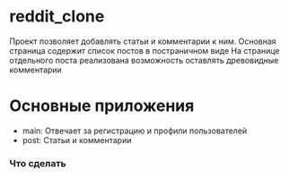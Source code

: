# reddit_clone

Проект позволяет добавлять статьи и комментарии к ним.
Основная страница содержит список постов в постраничном виде
На странице отдельного поста реализована возможность оставлять древовидные комментарии

# Основные приложения
- main: Отвечает за регистрацию и профили пользователей
- post: Статьи и комментарии


### Что сделать

